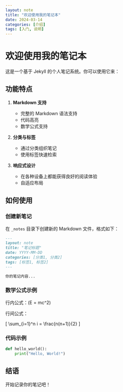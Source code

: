 ```yaml
---
layout: note
title: "欢迎使用我的笔记本"
date: 2024-03-14
categories: [介绍]
tags: [入门, 说明]
---
```


# 欢迎使用我的笔记本

这是一个基于 Jekyll 的个人笔记系统。你可以使用它来：

## 功能特点

1. **Markdown 支持**
   - 完整的 Markdown 语法支持
   - 代码高亮
   - 数学公式支持

2. **分类与标签**
   - 通过分类组织笔记
   - 使用标签快速检索

3. **响应式设计**
   - 在各种设备上都能获得良好的阅读体验
   - 自适应布局

## 如何使用

### 创建新笔记

在 `_notes` 目录下创建新的 Markdown 文件，格式如下：

```markdown
---
layout: note
title: "笔记标题"
date: YYYY-MM-DD
categories: [分类1, 分类2]
tags: [标签1, 标签2]
---

你的笔记内容...
```

### 数学公式示例

行内公式：\(E = mc^2\)

行间公式：

\[
\sum_{i=1}^n i = \frac{n(n+1)}{2}
\]

### 代码示例

```python
def hello_world():
    print("Hello, World!")
```

## 结语

开始记录你的笔记吧！ 